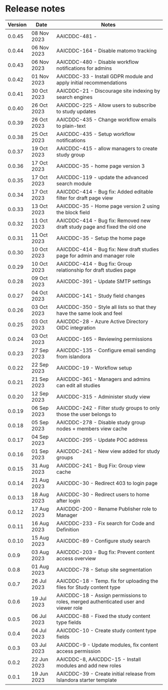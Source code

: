 # Release notes

| Version | Date        | Notes                                                                               |
| ------- | ----------- | ----------------------------------------------------------------------------------- |
| 0.0.45  | 08 Nov 2023 | AAICDDC-481 -                                                |
| 0.0.44  | 06 Nov 2023 | AAICDDC-164 - Disable matomo tracking                                               |
| 0.0.43  | 06 Nov 2023 | AAICDDC-480 - Disable workflow notifications for admins                             |
| 0.0.42  | 01 Nov 2023 | AAICDDC-33 - Install GDPR module and apply initial recommendations                  |
| 0.0.41  | 30 Oct 2023 | AAICDDC-21 - Discourage site indexing by search engines                             |
| 0.0.40  | 26 Oct 2023 | AAICDDC-225 - Allow users to subscribe to study updates                             |
| 0.0.39  | 26 Oct 2023 | AAICDDC-435 - Change workflow emails to plain-text                                  |
| 0.0.38  | 25 Oct 2023 | AAICDDC-435 - Setup workflow notifications                                          |
| 0.0.37  | 19 Oct 2023 | AAICDDC-415 - allow managers to create study group                                  |
| 0.0.36  | 17 Oct 2023 | AAICDDC-35 - home page version 3                                                    |
| 0.0.35  | 17 Oct 2023 | AAICDDC-119 - update the advanced search module                                     |
| 0.0.34  | 17 Oct 2023 | AAICDDC-414 - Bug fix: Added editable filter for draft page view                    |
| 0.0.33  | 13 Oct 2023 | AAICDDC-35 - Home page version 2 using the block field                              |
| 0.0.32  | 11 Oct 2023 | AAICDDC-414 - Bug fix: Removed new draft study page and fixed the old one           |
| 0.0.31  | 11 Oct 2023 | AAICDDC-35 - Setup the home page                                                    |
| 0.0.30  | 10 Oct 2023 | AAICDDC-414 - Bug fix: New draft studies page for admin and manager role            |
| 0.0.29  | 10 Oct 2023 | AAICDDC-414 - Bug fix: Group relationship for draft studies page                    |
| 0.0.28  | 09 Oct 2023 | AAICDDC-391 - Update SMTP settings                                                  |
| 0.0.27  | 04 Oct 2023 | AAICDDC-141 - Study field changes                                                   |
| 0.0.26  | 03 Oct 2023 | AAICDDC-350 - Style all lists so that they have the same look and feel              |
| 0.0.25  | 03 Oct 2023 | AAICDDC-28 - Azure Active Directory OIDC integration                                |
| 0.0.24  | 03 Oct 2023 | AAICDDC-165 - Reviewing permissions                                                 |
| 0.0.23  | 27 Sep 2023 | AAICDDC-135 - Configure email sending from islandora                                |
| 0.0.22  | 22 Sep 2023 | AAICDDC-19 - Workflow setup                                                         |
| 0.0.21  | 21 Sep 2023 | AAICDDC-361 - Managers and admins can edit all studies                              |
| 0.0.20  | 12 Sep 2023 | AAICDDC-315 - Administer study view                                                 |
| 0.0.19  | 06 Sep 2023 | AAICDDC-242 - Filter study groups to only those the user belongs to                 |
| 0.0.18  | 05 Sep 2023 | AAICDDC-278 - Disable study group nodes + members view cache                        |
| 0.0.17  | 04 Sep 2023 | AAICDDC-295 - Update POC address                                                    |
| 0.0.16  | 01 Sep 2023 | AAICDDC-241 - New view added for study groups                                       |
| 0.0.15  | 31 Aug 2023 | AAICDDC-241 - Bug Fix: Group view cache                                             |
| 0.0.14  | 21 Aug 2023 | AAICDDC-30 - Redirect 403 to login page                                             |
| 0.0.13  | 18 Aug 2023 | AAICDDC-30 - Redirect users to home after login                                     |
| 0.0.12  | 17 Aug 2023 | AAICDDC-200 - Rename Publisher role to Manager                                      |
| 0.0.11  | 16 Aug 2023 | AAICDDC-233 - Fix search for Code and Definition                                    |
| 0.0.10  | 15 Aug 2023 | AAICDDC-89 - Configure study search                                                 |
| 0.0.9   | 03 Aug 2023 | AAICDDC-203 - Bug fix: Prevent content access overview                              |
| 0.0.8   | 01 Aug 2023 | AAICDDC-78 - Setup site segmentation                                                |
| 0.0.7   | 26 Jul 2023 | AAICDDC-18 - Temp. fix for uploading the files for Study content type               |
| 0.0.6   | 19 Jul 2023 | AAICDDC-18 - Assign permissions to roles, merged authenticated user and viewer role |
| 0.0.5   | 06 Jul 2023 | AAICDDC-88 - Fixed the study content type fields                                    |
| 0.0.4   | 04 Jul 2023 | AAICDDC-10 - Create study content type fields                                       |
| 0.0.3   | 03 Jul 2023 | AAICDDC-9 - Update modules, fix content access permission                           |
| 0.0.2   | 22 Jun 2023 | AAICDDC-8, AAICDDC-15 - Install modules and add new roles                           |
| 0.0.1   | 19 Jun 2023 | AAICDDC-39 - Create initial release from Islandora starter template                 |
